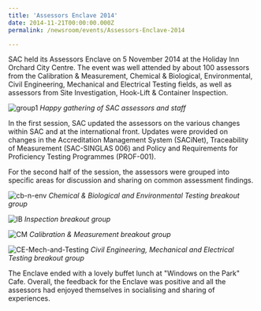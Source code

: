 ```yaml
---
title: 'Assessors Enclave 2014'
date: 2014-11-21T00:00:00.000Z
permalink: /newsroom/events/Assessors-Enclave-2014

---
```



SAC held its Assessors Enclave on 5 November 2014 at the Holiday Inn Orchard City Centre. The event was well attended by about 100 assessors from the Calibration & Measurement, Chemical & Biological, Environmental, Civil Engineering, Mechanical and Electrical Testing fields, as well as assessors from Site Investigation, Hook-Lift & Container Inspection.

![group1](/images/press-release/photos/Group1.JPG)
*Happy gathering of SAC assessors and staff*

In the first session, SAC updated the assessors on the various changes within SAC and at the international front. Updates were provided on changes in the Accreditation Management System (SACiNet), Traceability of Measurement (SAC-SINGLAS 006) and Policy and Requirements for Proficiency Testing Programmes (PROF-001).
 
For the second half of the session, the assessors were grouped into specific areas for discussion and sharing on common assessment findings.

![cb-n-env](/images/press-release/photos/CB-n-Env-Testing-breakout-grp.jpg)
*Chemical & Biological and Environmental Testing breakout group*

![IB](/images/press-release/photos/IB-breakout-grp.jpg)
*Inspection breakout group*

![CM](/images/press-release/photos/CM-breakout-grp.jpg)
*Calibration & Measurement breakout group*

![CE-Mech-and-Testing](/images/press-release/photos/CE-Mech-and-Testing-breakout-group.jpg)
*Civil Engineering, Mechanical and Electrical Testing breakout group*

The Enclave ended with a lovely buffet lunch at "Windows on the Park" Cafe. Overall, the feedback for the Enclave was positive and all the assessors had enjoyed themselves in socialising and sharing of experiences.
